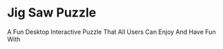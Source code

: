 <h1>Jig Saw Puzzle</h1>

<p>
  A Fun Desktop Interactive Puzzle That All Users Can Enjoy And Have Fun With
</p>
